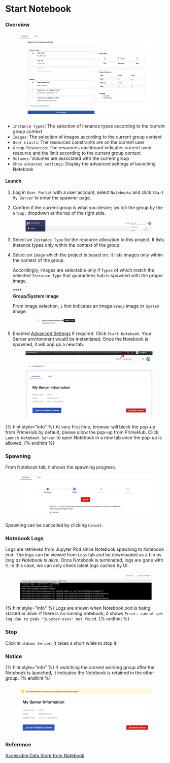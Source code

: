 # Start Notebook

### Overview

<figure><img src="../../../../.gitbook/assets/spawner_v310.png" alt=""><figcaption></figcaption></figure>

* `Instance Types`: The selection of instance types according to the current group context
* `Images`: The selection of images according to the current group context
* `User Limits`: The resources constraints are on the current user
* `Group Resources`: The resources dashboard indicates current used resource and the limit according to the current group context
* `Volumes`: Volumes are associated with the current group
* `Show advanced settings`: Display the advanced settings of launching Notebook

#### Launch

1. Log in `User Portal` with a user account, select `Notebooks` and click `Start My Server` to enter the spawner page.
2.  Confirm if the current group is what you desire; switch the group by the `Group:` dropdown at the top of the right side.

    <figure><img src="../../../../.gitbook/assets/group_context (1).png" alt=""><figcaption></figcaption></figure>
3. Select an `Instance Type` for the resource allocation to this project. It lists instance types only within the context of the group.
4.  Select an `Image` which the project is based on. It lists images only within the context of the group.

    Accordingly, images are selectable only if `Types` of which match the selected `Instance Type` that guarantees hub is spawned with the proper image.

    \*\*\*\*\
    **Group/System Image**

    From image selection, `i` hint indicates an image `Group` image or `System` image.

    <figure><img src="../../../../.gitbook/assets/group-image-hint (1).png" alt=""><figcaption></figcaption></figure>
5.  Enabled [Advanced Settings](advanced-settings.md) if required. Click `Start Notebook`. Your Server environment would be instantiated. Once the Notebook is spawned, it will pop up a new tab.

    <figure><img src="../../../../.gitbook/assets/v39-jupyter-popup-block.png" alt=""><figcaption></figcaption></figure>

{% hint style="info" %}
At very first time, browser will block the pop-up from PrimeHub by default, please allow the pop-up from PrimeHub. Click `Launch Notebook Server` to open Notebook in a new tab once the pop-up is allowed.
{% endhint %}

### Spawning

From Notebook tab, it shows the spawning progress.

<figure><img src="../../../../.gitbook/assets/spawner_cancel_v33.png" alt=""><figcaption></figcaption></figure>

Spawning can be cancelled by clicking `Cancel`.

### Notebook Logs

Logs are retrieved from Jupyter Pod since Notebook spawning to Notebook end. The logs can be viewed from `Logs` tab and be downloaded as a file _as long as Notebook is alive_. Once Notebook is terminated, logs are gone with it. In this case, we can only check latest logs cached by UI.

<figure><img src="../../../../.gitbook/assets/spawner_log.png" alt=""><figcaption></figcaption></figure>

{% hint style="info" %}
Logs are shown when Notebook pod is being started or alive. If there is no running notebook, it shows `Error: cannot get log due to pods "jupyter-xxxx" not found`.
{% endhint %}

### Stop

Click `Shutdown Server`. It takes a short while to stop it.

### Notice

{% hint style="info" %}
If switching the current working group after the Notebook is launched, it indicates the Notebook is retained in the other group.
{% endhint %}

<figure><img src="../../../../.gitbook/assets/v39-jupyter-other-group.png" alt=""><figcaption></figcaption></figure>

### Reference

[Accessible Data Store from Notebook](../../../../technology/concept/persistence.md)
